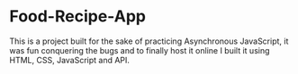 # Food-Recipe-App
This is a project built for the sake of practicing Asynchronous JavaScript, it was fun conquering the bugs and to finally host it online
I built it using HTML, CSS, JavaScript and API.
